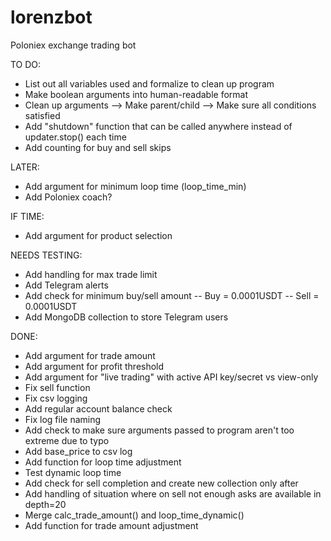 # lorenzbot
Poloniex exchange trading bot

TO DO:
- List out all variables used and formalize to clean up program
- Make boolean arguments into human-readable format
- Clean up arguments --> Make parent/child --> Make sure all conditions satisfied
- Add "shutdown" function that can be called anywhere instead of updater.stop() each time
- Add counting for buy and sell skips

LATER:
- Add argument for minimum loop time (loop_time_min)
- Add Poloniex coach?

IF TIME:
- Add argument for product selection

NEEDS TESTING:
- Add handling for max trade limit
- Add Telegram alerts
- Add check for minimum buy/sell amount
-- Buy = 0.0001USDT
-- Sell = 0.0001USDT
- Add MongoDB collection to store Telegram users

DONE:
- Add argument for trade amount
- Add argument for profit threshold
- Add argument for "live trading" with active API key/secret vs view-only
- Fix sell function
- Fix csv logging
- Add regular account balance check
- Fix log file naming
- Add check to make sure arguments passed to program aren't too extreme due to typo
- Add base_price to csv log
- Add function for loop time adjustment
- Test dynamic loop time
- Add check for sell completion and create new collection only after
- Add handling of situation where on sell not enough asks are available in depth=20
- Merge calc_trade_amount() and loop_time_dynamic()
- Add function for trade amount adjustment